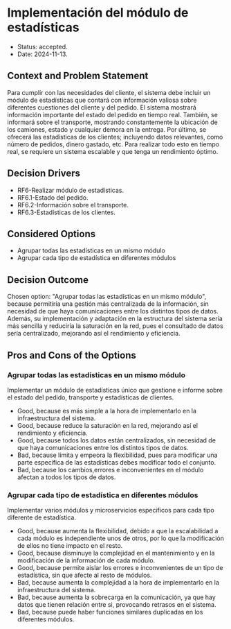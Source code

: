 # Implementación del módulo de estadísticas

* Status: accepted.
* Date: 2024-11-13.

## Context and Problem Statement

Para cumplir con las necesidades del cliente, el sistema debe incluir un módulo de estadísticas que contará con información valiosa sobre diferentes cuestiones del cliente y del pedido. El sistema mostrará información importante del estado del pedido en tiempo real. También, se informará sobre el transporte, mostrando constantemente la ubicación de los camiones, estado y cualquier demora en la entrega. Por último, se ofrecerá las estadísticas de los clientes; incluyendo datos relevantes, como número de pedidos, dinero gastado, etc. Para realizar todo esto en tiempo real, se requiere un sistema escalable y que tenga un rendimiento óptimo.

## Decision Drivers

* RF6-Realizar módulo de estadísticas.
* RF6.1-Estado del pedido.
* RF6.2-Información sobre el transporte.
* RF6.3-Estadísticas de los clientes.

## Considered Options

* Agrupar todas las estadísticas en un mismo módulo
* Agrupar cada tipo de estadística en diferentes módulos

## Decision Outcome

Chosen option: "Agrupar todas las estadísticas en un mismo módulo", because permitiría una gestión más centralizada de la información, sin necesidad de que haya comunicaciones entre los distintos tipos de datos. Además, su implementación y adaptación en la estructura del sistema sería más sencilla y reduciría la saturación en la red, pues el consultado de datos sería centralizado, mejorando así el rendimiento y eficiencia.

## Pros and Cons of the Options

### Agrupar todas las estadísticas en un mismo módulo

Implementar un módulo de estadísticas único que gestione e informe sobre el estado del pedido, transporte y estadísticas de clientes.

* Good, because es más simple a la hora de implementarlo en la infraestructura del sistema.
* Good, because reduce la saturación en la red, mejorando así el rendimiento y eficiencia.
* Good, because todos los datos están centralizados, sin necesidad de que haya comunicaciones entre los distintos tipos de datos.
* Bad, because limita y empeora la flexibilidad, pues para modificar una parte específica de las estadísticas debes modificar todo el conjunto.
* Bad, because los cambios,errores e inconvenientes en el módulo afectan a todos los tipos de datos.

### Agrupar cada tipo de estadística en diferentes módulos

Implementar varios módulos y microservicios especificos para cada tipo diferente de estadística.

* Good, because aumenta la flexibilidad, debido a que la escalabilidad a cada módulo es independiente unos de otros, por lo que la modificación de ellos no tiene impacto en el resto.
* Good, because disminuye la complejidad en el mantenimiento y en la modificación de la información de cada módulo.
* Good, because permite aislar los errores e inconvenientes de un tipo de estadística, sin que afecte al resto de módulos.
* Bad, because aumenta la complejidad a la hora de implementarlo en la infraestructura del sistema.
* Bad, because aumenta la sobrecarga en la comunicación, ya que hay datos que tienen relación entre si, provocando retrasos en el sistema.
* Bad, because puede haber funciones similares duplicadas en los diferentes módulos.


